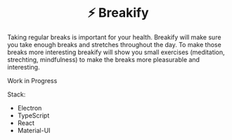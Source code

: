 <h1 align="center">⚡️ Breakify</h1>

Taking regular breaks is important for your health. Breakify will make sure you take enough breaks and stretches throughout the day. To make those breaks more interesting breakify will show you small exercises (meditation, strechting, mindfulness) to make the breaks more pleasurable and interesting. 

Work in Progress

Stack:
* Electron
* TypeScript
* React
* Material-UI
